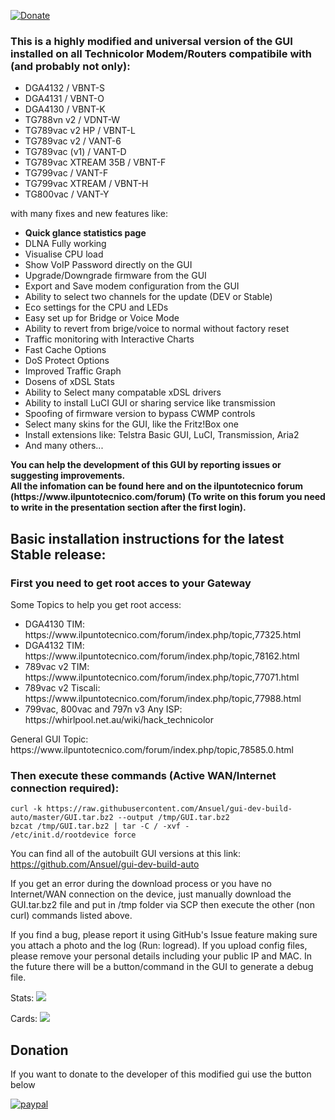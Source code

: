 [![Donate](https://img.shields.io/badge/Donate-PayPal-green.svg)](https://www.paypal.me/AnsuelS)

<h3><strong>This is a highly modified and universal version of the GUI installed on all Technicolor Modem/Routers compatibile with (and probably not only):</strong></h3>
  <ul>
  <li>DGA4132 / VBNT-S</li>
  <li>DGA4131 / VBNT-O</li>
  <li>DGA4130 / VBNT-K</li>
  <li>TG788vn v2 / VDNT-W</li>
  <li>TG789vac v2 HP / VBNT-L</li>
  <li>TG789vac v2 / VANT-6</li>
  <li>TG789vac (v1) / VANT-D</li>
  <li>TG789vac XTREAM 35B / VBNT-F</li>
  <li>TG799vac / VANT-F</li>
  <li>TG799vac XTREAM / VBNT-H</li>
  <li>TG800vac / VANT-Y</li>
  </ul>
with many fixes and new features like:
<ul>
<li><b>Quick glance statistics page</b></li>
<li>DLNA Fully working</li>
<li>Visualise CPU load</li>
<li>Show VoIP Password directly on the GUI</li>
<li>Upgrade/Downgrade firmware from the GUI</li>
<li>Export and Save modem configuration from the GUI</li>
<li>Ability to select two channels for the update (DEV or Stable)</li>
<li>Eco settings for the CPU and LEDs</li>
<li>Easy set up for Bridge or Voice Mode</li>
<li>Ability to revert from brige/voice to normal without factory reset</li>
<li>Traffic monitoring with Interactive Charts</li>
<li>Fast Cache Options</li>
<li>DoS Protect Options</li>
<li>Improved Traffic Graph</li>
<li>Dosens of xDSL Stats</li>
<li>Ability to Select many compatable xDSL drivers</li>
<li>Ability to install LuCI GUI or sharing service like transmission</li>
<li>Spoofing of firmware version to bypass CWMP controls</li>
<li>Select many skins for the GUI, like the Fritz!Box one</li>
<li>Install extensions like: Telstra Basic GUI, LuCI, Transmission, Aria2</li>
<li>And many others...</li>
</ul>
<p><strong>You can help the development of this GUI by reporting issues or suggesting improvements.</strong><br /><strong>All the infomation can be found here and on the ilpuntotecnico forum (https://www.ilpuntotecnico.com/forum) (To write on this forum you need to write in the presentation section after the first login).</strong></p>

<h2><strong>Basic installation instructions for the latest Stable release:</strong></h2>

<h3><strong>First you need to get root acces to your Gateway</strong></h3>
Some Topics to help you get root access:
<ul>
<li>DGA4130 TIM: https://www.ilpuntotecnico.com/forum/index.php/topic,77325.html</li>
<li>DGA4132 TIM: https://www.ilpuntotecnico.com/forum/index.php/topic,78162.html</li>
<li>789vac v2 TIM: https://www.ilpuntotecnico.com/forum/index.php/topic,77071.html</li>
<li>789vac v2 Tiscali: https://www.ilpuntotecnico.com/forum/index.php/topic,77988.html</li>
<li>799vac, 800vac and 797n v3 Any ISP: https://whirlpool.net.au/wiki/hack_technicolor</li>
</ul>
General GUI Topic: https://www.ilpuntotecnico.com/forum/index.php/topic,78585.0.html

<h3>Then execute these commands (Active WAN/Internet connection required):</h3>

```
curl -k https://raw.githubusercontent.com/Ansuel/gui-dev-build-auto/master/GUI.tar.bz2 --output /tmp/GUI.tar.bz2
bzcat /tmp/GUI.tar.bz2 | tar -C / -xvf -
/etc/init.d/rootdevice force
```

You can find all of the autobuilt GUI versions at this link: https://github.com/Ansuel/gui-dev-build-auto

If you get an error during the download process or you have no Internet/WAN connection on the device, just manually download the GUI.tar.bz2 file and put in /tmp folder via SCP then execute the other (non curl) commands listed above.

If you find a bug, please report it using GitHub's Issue feature making sure you attach a photo and the log (Run: logread).
If you upload config files, please remove your personal details including your public IP and MAC.
In the future there will be a button/command in the GUI to generate a debug file.

Stats:
<img src="https://i.ibb.co/XjhF629/modemstats.jpg">

Cards:
<img src="https://i.ibb.co/5BDrRnx/odemcards.jpg">

<h2><strong>Donation</strong></h2>

If you want to donate to the developer of this modified gui use the button below

[![paypal](https://www.paypalobjects.com/en_US/i/btn/btn_donateCC_LG.gif)](https://www.paypal.me/AnsuelS)
